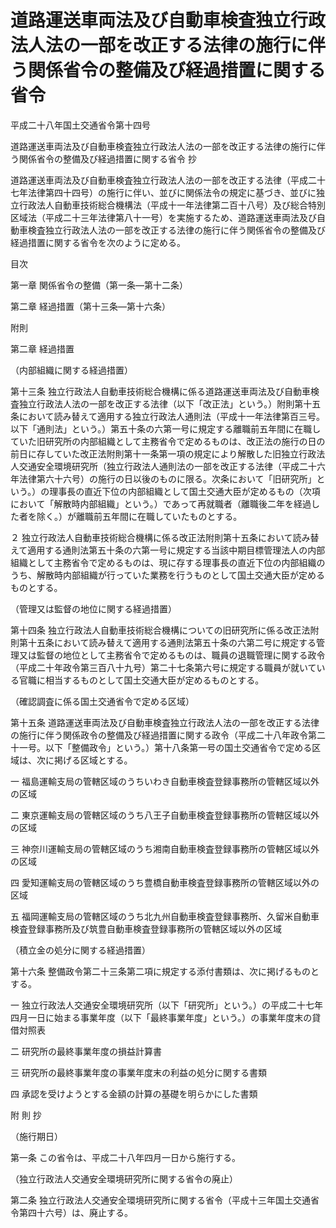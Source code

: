 # 道路運送車両法及び自動車検査独立行政法人法の一部を改正する法律の施行に伴う関係省令の整備及び経過措置に関する省令

平成二十八年国土交通省令第十四号

道路運送車両法及び自動車検査独立行政法人法の一部を改正する法律の施行に伴う関係省令の整備及び経過措置に関する省令 抄

道路運送車両法及び自動車検査独立行政法人法の一部を改正する法律（平成二十七年法律第四十四号）の施行に伴い、並びに関係法令の規定に基づき、並びに独立行政法人自動車技術総合機構法（平成十一年法律第二百十八号）及び総合特別区域法（平成二十三年法律第八十一号）を実施するため、道路運送車両法及び自動車検査独立行政法人法の一部を改正する法律の施行に伴う関係省令の整備及び経過措置に関する省令を次のように定める。

目次

第一章 関係省令の整備（第一条―第十二条）

第二章 経過措置（第十三条―第十六条）

附則

第二章 経過措置

（内部組織に関する経過措置）

第十三条 独立行政法人自動車技術総合機構に係る道路運送車両法及び自動車検査独立行政法人法の一部を改正する法律（以下「改正法」という。）附則第十五条において読み替えて適用する独立行政法人通則法（平成十一年法律第百三号。以下「通則法」という。）第五十条の六第一号に規定する離職前五年間に在職していた旧研究所の内部組織として主務省令で定めるものは、改正法の施行の日の前日に存していた改正法附則第十一条第一項の規定により解散した旧独立行政法人交通安全環境研究所（独立行政法人通則法の一部を改正する法律（平成二十六年法律第六十六号）の施行の日以後のものに限る。次条において「旧研究所」という。）の理事長の直近下位の内部組織として国土交通大臣が定めるもの（次項において「解散時内部組織」という。）であって再就職者（離職後二年を経過した者を除く。）が離職前五年間に在職していたものとする。

２ 独立行政法人自動車技術総合機構に係る改正法附則第十五条において読み替えて適用する通則法第五十条の六第一号に規定する当該中期目標管理法人の内部組織として主務省令で定めるものは、現に存する理事長の直近下位の内部組織のうち、解散時内部組織が行っていた業務を行うものとして国土交通大臣が定めるものとする。

（管理又は監督の地位に関する経過措置）

第十四条 独立行政法人自動車技術総合機構についての旧研究所に係る改正法附則第十五条において読み替えて適用する通則法第五十条の六第二号に規定する管理又は監督の地位として主務省令で定めるものは、職員の退職管理に関する政令（平成二十年政令第三百八十九号）第二十七条第六号に規定する職員が就いている官職に相当するものとして国土交通大臣が定めるものとする。

（確認調査に係る国土交通省令で定める区域）

第十五条 道路運送車両法及び自動車検査独立行政法人法の一部を改正する法律の施行に伴う関係政令の整備及び経過措置に関する政令（平成二十八年政令第二十一号。以下「整備政令」という。）第十八条第一号の国土交通省令で定める区域は、次に掲げる区域とする。

一 福島運輸支局の管轄区域のうちいわき自動車検査登録事務所の管轄区域以外の区域

二 東京運輸支局の管轄区域のうち八王子自動車検査登録事務所の管轄区域以外の区域

三 神奈川運輸支局の管轄区域のうち湘南自動車検査登録事務所の管轄区域以外の区域

四 愛知運輸支局の管轄区域のうち豊橋自動車検査登録事務所の管轄区域以外の区域

五 福岡運輸支局の管轄区域のうち北九州自動車検査登録事務所、久留米自動車検査登録事務所及び筑豊自動車検査登録事務所の管轄区域以外の区域

（積立金の処分に関する経過措置）

第十六条 整備政令第二十三条第二項に規定する添付書類は、次に掲げるものとする。

一 独立行政法人交通安全環境研究所（以下「研究所」という。）の平成二十七年四月一日に始まる事業年度（以下「最終事業年度」という。）の事業年度末の貸借対照表

二 研究所の最終事業年度の損益計算書

三 研究所の最終事業年度の事業年度末の利益の処分に関する書類

四 承認を受けようとする金額の計算の基礎を明らかにした書類

附 則 抄

（施行期日）

第一条 この省令は、平成二十八年四月一日から施行する。

（独立行政法人交通安全環境研究所に関する省令の廃止）

第二条 独立行政法人交通安全環境研究所に関する省令（平成十三年国土交通省令第四十六号）は、廃止する。
